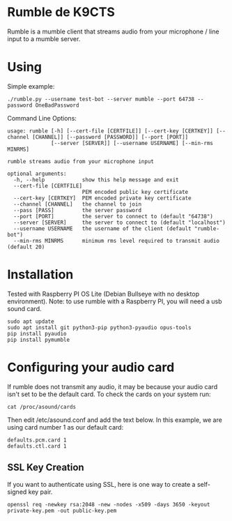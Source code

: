 # Rumble de K9CTS

Rumble is a mumble client that streams audio from your microphone / line input to a mumble server.

# Using

Simple example:
````
./rumble.py --username test-bot --server mumble --port 64738 --password OneBadPassword
````

Command Line Options:
````
usage: rumble [-h] [--cert-file [CERTFILE]] [--cert-key [CERTKEY]] [--channel [CHANNEL]] [--password [PASSWORD]] [--port [PORT]]
              [--server [SERVER]] [--username USERNAME] [--min-rms MINRMS]

rumble streams audio from your microphone input

optional arguments:
  -h, --help            show this help message and exit
  --cert-file [CERTFILE]
                        PEM encoded public key certificate
  --cert-key [CERTKEY]  PEM encoded private key certificate
  --channel [CHANNEL]   the channel to join
  --pass [PASS]         the server password
  --port [PORT]         the server to connect to (default "64738")
  --server [SERVER]     the server to connect to (default "localhost")
  --username USERNAME   the username of the client (default "rumble-bot")
  --min-rms MINRMS      minimum rms level required to transmit audio (default 20)
````

# Installation

Tested with Raspberry PI OS Lite (Debian Bullseye with no desktop environment).
Note: to use rumble with a Raspberry PI, you will need a usb sound card.

````
sudo apt update
sudo apt install git python3-pip python3-pyaudio opus-tools
pip install pyaudio
pip install pymumble
````

# Configuring your audio card

If rumble does not transmit any audio, it may be because your audio card isn't set to be the default card.
To check the cards on your system run:

````
cat /proc/asound/cards
````

Then edit /etc/asound.conf and add the text below.
In this example, we are using card number 1 as our default card:

````
defaults.pcm.card 1
defaults.ctl.card 1
````

## SSL Key Creation

If you want to authenticate using SSL, here is one way to create a self-signed key pair.

````
openssl req -newkey rsa:2048 -new -nodes -x509 -days 3650 -keyout private-key.pem -out public-key.pem
````
